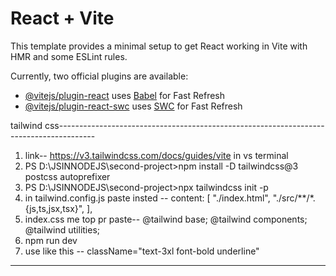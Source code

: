 # React + Vite

This template provides a minimal setup to get React working in Vite with HMR and some ESLint rules.

Currently, two official plugins are available:

- [@vitejs/plugin-react](https://github.com/vitejs/vite-plugin-react/blob/main/packages/plugin-react/README.md) uses [Babel](https://babeljs.io/) for Fast Refresh
- [@vitejs/plugin-react-swc](https://github.com/vitejs/vite-plugin-react-swc) uses [SWC](https://swc.rs/) for Fast Refresh


tailwind css---------------------------------------------------------------------------------------
1. link--          https://v3.tailwindcss.com/docs/guides/vite
in vs terminal
2. PS D:\JSINNODEJS\second-project>npm install -D tailwindcss@3 postcss autoprefixer
3. PS D:\JSINNODEJS\second-project>npx tailwindcss init -p
4. in tailwind.config.js paste insted --
  content: [
    "./index.html",
    "./src/**/*.{js,ts,jsx,tsx}",
  ],
5. index.css me top pr paste--
@tailwind base;
@tailwind components;
@tailwind utilities;
6. npm run dev
7. use like this --
className="text-3xl font-bold underline"
---------------------------------------------------------------------------------------------------